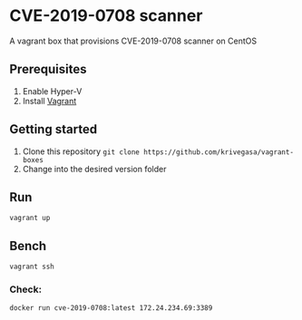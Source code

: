 # CVE-2019-0708 scanner
A vagrant box that provisions CVE-2019-0708 scanner on CentOS

## Prerequisites
1. Enable Hyper-V
2. Install [Vagrant](https://vagrantup.com/)

## Getting started
1. Clone this repository `git clone https://github.com/krivegasa/vagrant-boxes`
2. Change into the desired version folder 

## Run
`vagrant up`

## Bench
`vagrant ssh`

### Check:
`docker run cve-2019-0708:latest 172.24.234.69:3389`
